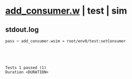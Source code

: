 # [add_consumer.w](../../../../../../examples/tests/sdk_tests/queue/add_consumer.w) | test | sim

## stdout.log
```log
pass ─ add_consumer.wsim » root/env0/test:setConsumer
 




Tests 1 passed (1) 
Duration <DURATION>

```

